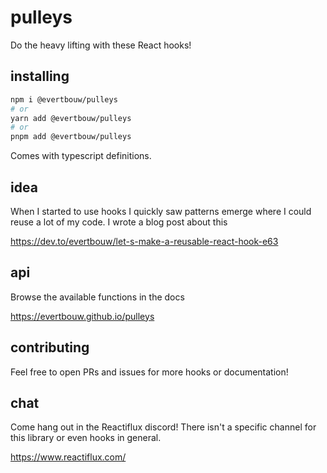 # pulleys

Do the heavy lifting with these React hooks!

## installing

```sh
npm i @evertbouw/pulleys
# or
yarn add @evertbouw/pulleys
# or
pnpm add @evertbouw/pulleys
```

Comes with typescript definitions.

## idea

When I started to use hooks I quickly saw patterns emerge where I could reuse a lot of my code. I wrote a blog post about this

https://dev.to/evertbouw/let-s-make-a-reusable-react-hook-e63

## api

Browse the available functions in the docs

https://evertbouw.github.io/pulleys

## contributing

Feel free to open PRs and issues for more hooks or documentation! 

## chat

Come hang out in the Reactiflux discord! There isn't a specific channel for this library or even hooks in general. 

https://www.reactiflux.com/
